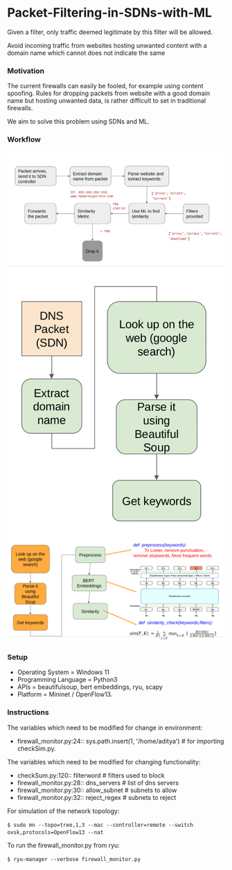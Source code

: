 # Packet-Filtering-in-SDNs-with-ML
Given a filter, only traffic deemed legitimate by this filter will be allowed.

Avoid incoming traffic from websites hosting unwanted content with a domain name which cannot does not indicate the same

### Motivation
The current firewalls can easily be fooled, for example using content spoofing. Rules for dropping packets from website with a good domain name but hosting unwanted data, is rather difficult to set in traditional firewalls.

We aim to solve this problem using SDNs and ML.

### Workflow
![Workflow Main](./media/workflow.png)
![Workflow inner 1](./media/workflow2.png)
![Workflow inner 2](./media/workflow3.png)

### Setup
- Operating System = Windows 11
- Programming Language = Python3
- APIs = beautifulsoup, bert embeddings, ryu, scapy
- Platform = Mininet / OpenFlow13.

### Instructions
  The variables which need to be modified for change in environment:
  - firewall_monitor.py:24:: sys.path.insert(1, '/home/aditya') # for importing checkSim.py.

  The variables which need to be modified for changing functionality:
  - checkSum.py:120:: filterword # filters used to block
  - firewall_monitor.py:28:: dns_servers # list of dns servers
  - firewall_monitor.py:30:: allow_subnet # subnets to allow
  - firewall_monitor.py:32:: reject_regex # subnets to reject

  For simulation of the network topology:

  `$ sudo mn --topo=tree,1,3 --mac --controller=remote --switch ovsk,protocols=OpenFlow13 --nat`

  To run the firewall_monitor.py from ryu:

  `$ ryu-manager --verbose firewall_monitor.py`